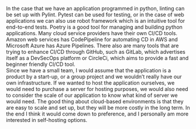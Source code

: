 In the case that we have an application programmed in python, linting can be set up with Pylint. Pytest can be used for testing, or in the case of web applications we can also use robot framework which is an intuitive tool for end-to-end tests. Poetry is a good tool for managing and building python applications. 
Many cloud service providers have their own CI/CD tools. Amazon web services has CodePipeline for automating CD in AWS and Microsoft Azure has Azure Pipelines. There also are many tools that are trying to enhance CI/CD through GitHub, such as GitLab, which advertises itself as a DevSecOps platform or CircleCi, which aims to provide a fast and beginner friendly CI/CD tool.  
Since we have a small team, I would assume that the application is a product by a start-up, or a group project and we wouldn’t really have our own infrastructure. If we wanted to host the application ourselves, we would need to purchase a server for hosting purposes, we would also need to consider the scale of our application to know what kind of server we would need. The good thing about cloud-based environments is that they are easy to scale and set up, but they will be more costly in the long term. In the end I think it would come down to preference, and I personally am more interested in self-hosting options. 